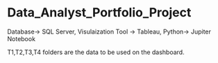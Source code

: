 # Data_Analyst_Portfolio_Project
Database-> SQL Server,
Visulaization Tool -> Tableau,
Python-> Jupiter Notebook

T1,T2,T3,T4 folders are the data to be used on the dashboard.
